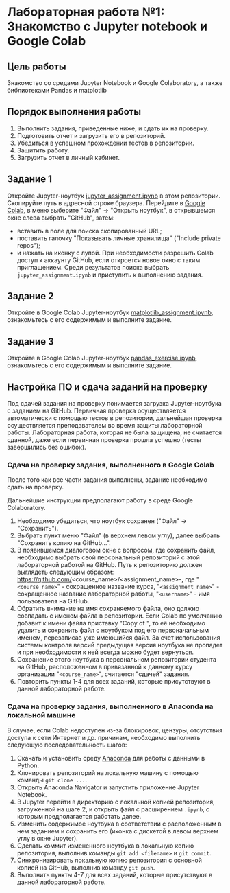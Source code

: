 # Лабораторная работа №1: Знакомство с Jupyter notebook и Google Colab

## Цель работы
Знакомство со средами Jupyter Notebook и Google Colaboratory, а также библиотеками Pandas и matplotlib

## Порядок выполнения работы
1. Выполнить задания, приведенные ниже, и сдать их на проверку. 
2. Подготовить отчет и загрузить его в репозиторий. 
3. Убедиться в успешном прохождении тестов в репозитории. 
4. Защитить работу. 
5. Загрузить отчет в личный кабинет.

## Задание 1
Откройте Jupyter-ноутбук [jupyter_assignment.ipynb](jupyter_assignment.ipynb) в этом репозитории. Скопируйте путь в адресной строке браузера. Перейдите в [Google Colab](https://colab.research.google.com/), в меню выберите "Файл" -> "Открыть ноутбук", в открывшемся окне слева выбрать "GitHub", затем:
 - вставить в поле для поиска скопированный URL; 
 - поставить галочку "Показывать личные хранилища" ("Include private repos");
 - и нажать на иконку с лупой. 
При необходимости разрешить Colab доступ к аккаунту GitHub, если откроется новое окно с таким приглашением. Среди результатов поиска выбрать `jupyter_assignment.ipynb` и приступить к выполнению задания.

## Задание 2
Откройте в Google Colab Jupyter-ноутбук [matplotlib_assignment.ipynb](matplotlib_assignment.ipynb), ознакомьтесь с его содержимым и выполните задание.

## Задание 3
Откройте в Google Colab Jupyter-ноутбук [pandas_exercise.ipynb](pandas_exercise.ipynb), ознакомьтесь с его содержимым и выполните задание.

## Настройка ПО и сдача заданий на проверку
Под сдачей задания на проверку понимается загрузка Jupyter-ноутбука с заданием на GitHub. Первичная проверка осуществляется автоматически с помощью тестов в репозитории, дальнейшая проверка осуществляется преподавателем во время защиты лабораторной работы. Лабораторная работа, которая не была защищена, не считается сданной, даже если первичная проверка прошла успешно (тесты завершились без ошибок).

### Сдача на проверку задания, выполненного в Google Colab
После того как все части задания выполнены, задание необходимо сдать на проверку.

Дальнейшие инструкции предполагают работу в среде Google Colaboratory.

1. Необходимо убедиться, что ноутбук сохранен ("Файл" -> "Сохранить").
2. Выбрать пункт меню "Файл" (в верхнем левом углу), далее выбрать "Сохранить копию на GitHub...". 
3. В появившемся диалоговом окне с вопросом, где сохранить файл, необходимо выбрать свой персональный репозиторий с этой лабораторной работой на GitHub. Путь к репозиторию должен выглядеть следующим образом: https://github.com/<course_name>/<assignment_name>-<username>, где "`<course_name>`" - сокращенное название курса, "`<assignment_name>`" - сокращенное название лабораторной работы, "`<username>`" - имя пользователя на GitHub. 
4. Обратить внимание на имя сохраняемого файла, оно должно совпадать с именем файла в репозитории. Если Colab по умолчанию добавит к имени файла приставку "Copy of ", то её необходимо удалить и сохранить файл с ноутбуком под его первоначальным именем, перезаписав уже имеющийся файл. За счет использования системы контроля версий предыдущая версия ноутбука не пропадет и при необходимости к ней всегда можно будет вернуться.
5. Сохранение этого ноутбука в персональном репозитории студента на GitHub, расположенном в привязанной к данному курсу организации "`<course_name>`", считается "сдачей" задания. 
6. Повторить пункты 1-4 для всех заданий, которые присутствуют в данной лабораторной работе.
    
### Сдача на проверку задания, выполненного в Anaconda на локальной машине
В случае, если Colab недоступен из-за блокировок, цензуры, отсутствия доступа к сети Интернет и др. причинам, необходимо выполнить следующую последовательность шагов:

1. Скачать и установить среду [Anaconda](https://www.anaconda.com/products/individual) для работы с данными в Python.
2. Клонировать репозиторий на локальную машину с помощью команды `git clone ...`.
3. Открыть Anaconda Navigator и запустить приложение Jupyter Notebook.
4. В Jupyter перейти в директорию с локальной копией репозитория, загруженной на шаге 2, и открыть файл с расширением `.ipynb`, с которым предполагается работать далее.
5. Изменить содержимое ноутбука в соответствии с расположенным в нем заданием и сохранить его (иконка с дискетой в левом верхнем углу в окне Jupyter).
6. Сделать коммит измененного ноутбука в локальную копию репозитория, выполнив команды `git add <filename>` и `git commit`.
7. Синхронизировать локальную копию репозитория с основной копией на GitHub, выполнив команду `git push`.
8. Выполнить пункты 4-7 для всех заданий, которые присутствуют в данной лабораторной работе.
